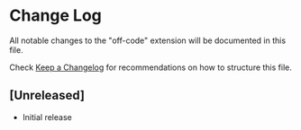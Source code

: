 # Change Log

All notable changes to the "off-code" extension will be documented in this file.

Check [Keep a Changelog](http://keepachangelog.com/) for recommendations on how to structure this file.

## [Unreleased]

- Initial release